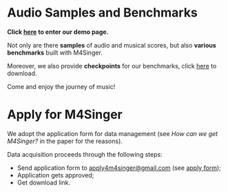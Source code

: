 #  Audio Samples and Benchmarks
**Click [here](https://m4singer.github.io/) to enter our demo page.**

Not only are there **samples** of audio and musical scores, but also **various benchmarks** built with M4Singer. 

Moreover, we also provide **checkpoints** for our benchmarks, click [here](https://drive.google.com/drive/folders/1ZkxbZTFjHroNpxmXuR3sQIgmT1mObNgw?usp=sharing) to download.

Come and enjoy the journey of music!
#  Apply for M4Singer
We adopt the application form for data management (see _*How can we get M4Singer?*_ in the paper for the reasons).

Data acquisition proceeds through the following steps:
- Send application form to apply4m4singer@gmail.com (see [apply form](https://github.com/M4Singer/M4Singer/blob/main/apply_form.md));
- Application gets approved;
- Get download link.
